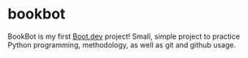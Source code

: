 # bookbot

BookBot is my first [Boot.dev](https://www.boot.dev) project!
Small, simple project to practice Python programming, methodology, as well as git and github usage.